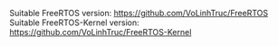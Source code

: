 Suitable FreeRTOS version: https://github.com/VoLinhTruc/FreeRTOS
Suitable FreeRTOS-Kernel version: https://github.com/VoLinhTruc/FreeRTOS-Kernel